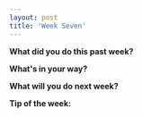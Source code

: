 ```yaml
---
layout: post
title: 'Week Seven'
---
```


**What did you do this past week?**


**What's in your way?**


**What will you do next week?**


**Tip of the week:**
